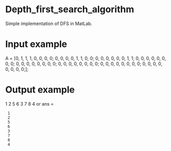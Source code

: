 # Depth_first_search_algorithm
Simple implementation of DFS in MatLab.

# Input example
A = [0, 1, 1, 1, 0, 0, 0, 0;
     0, 0, 0, 0, 1, 1, 0, 0;
     0, 0, 0, 0, 0, 0, 1, 1;
     0, 0, 0, 0, 0, 0, 0, 0;
     0, 0, 0, 0, 0, 0, 0, 0;
     0, 0, 0, 0, 0, 0, 0, 0;
     0, 0, 0, 0, 0, 0, 0, 0;
     0, 0, 0, 0, 0, 0, 0, 0;];
     
 # Output example
  1     2     5     6     3     7     8     4
or 
ans =

     1
     2
     5
     6
     3
     7
     8
     4
